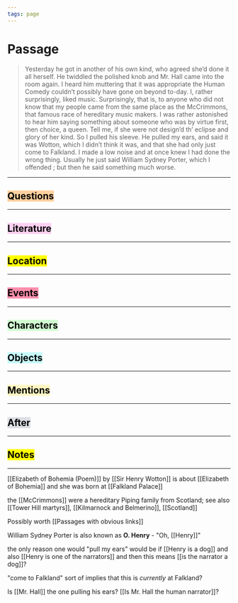 ```yaml
---
tags: page
---
```

# Passage
> Yesterday he got in another of his own kind, who agreed she’d done it all herself. He twiddled the polished knob and Mr. Hall came into the room again. I heard him muttering that it was appropriate the Human Comedy couldn’t possibly have gone on beyond to-day. I, rather surprisingly, liked music. Surprisingly, that is, to anyone who did not know that my people came from the same place as the McCrimmons, that famous race of hereditary music makers. I was rather astonished to hear him saying something about someone who was by virtue first, then choice, a queen. Tell me, if she were not design’d th’ eclipse and glory of her kind. So I pulled his sleeve. He pulled my ears, and said it was Wotton, which I didn’t think it was, and that she had only just come to Falkland. I made a low noise and at once knew I had done the wrong thing. Usually he just said William Sydney Porter, which I offended ; but then he said something much worse.
---
## <mark style="background: #FFB86CA6;">Questions</mark>
---


## <mark style="background: #FFB8EBA6;">Literature</mark>
---

## <mark class="hltr-purple">Location</mark>
---

## <mark style="background: #FF5582A6;">Events</mark>
---

## <mark style="background: #BBFABBA6;">Characters</mark>
---

## <mark style="background: #ABF7F7A6;">Objects</mark>
---

## <mark style="background: #FFF3A3A6;">Mentions</mark>
---

## <mark style="background: #CACFD9A6;">After</mark>
---

## <mark class="hltr-blue">Notes</mark>
---

[[Elizabeth of Bohemia (Poem)]] by [[Sir Henry Wotton]] is about [[Elizabeth of Bohemia]] and she was born at [[Falkland Palace]]

the [[McCrimmons]] were a hereditary Piping family from Scotland; see also [[Tower Hill martyrs]], [[Kilmarnock and Belmerino]], [[Scotland]]

Possibly worth [[Passages with obvious links]]

William Sydney Porter is also known as **O. Henry** - "Oh, [[Henry]]"

the only reason one would "pull my ears" would be if [[Henry is a dog]] and also [[Henry is one of the narrators]] and then this means [[is the narrator a dog]]?

"come to Falkland" sort of implies that this is *currently* at Falkland?

Is [[Mr. Hall]] the one pulling his ears? [[Is Mr. Hall the human narrator]]?

